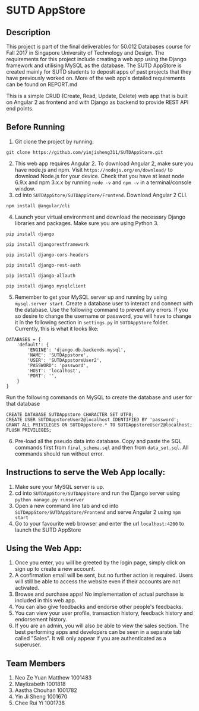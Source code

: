 # SUTD AppStore

## Description
This project is part of the final deliverables for 50.012 Databases course for Fall 2017 in Singapore University of Technology and Design. The requirements for this project include creating a web app using the Django framework and utilising MySQL as the database. The SUTD AppStore is created mainly for SUTD students to deposit apps of past projects that they have previously worked on. More of the web app's detailed requirements can be found on REPORT.md

This is a simple CRUD (Create, Read, Update, Delete) web app that is built on Angular 2 as frontend and with Django as backend to provide REST API end points. 

## Before Running
1. Git clone the project by running:
```
git clone https://github.com/yinjisheng311/SUTDAppStore.git
```
2. This web app requires Angular 2. To download Angular 2, make sure you have node.js and npm. Visit `https://nodejs.org/en/download/` to download Node.js for your device. Check that you have at least node 6.9.x and npm 3.x.x by running `node -v` and `npm -v` in a terminal/console window.
3. cd into `SUTDAppStore/SUTDAppStore/Frontend`. Download Angular 2 CLI.
```
npm install @angular/cli 
```
4. Launch your virtual environment and download the necessary Django libraries and packages. Make sure you are using Python 3.
```
pip install django

pip install djangorestframework

pip install django-cors-headers

pip install django-rest-auth

pip install django-allauth

pip install django mysqlclient
```
5. Remember to get your MySQL server up and running by using `mysql.server start`. Create a database user to interact and connect with the database. Use the following command to prevent any errors. If you so desire to change the username or password, you will have to change it in the following section in `settings.py` in `SUTDAppStore` folder. Currently, this is what it looks like:
```
DATABASES = {
    'default': {
        'ENGINE': 'django.db.backends.mysql',
        'NAME': 'SUTDAppstore',
        'USER': 'SUTDAppstoreUser2',
        'PASSWORD': 'password',
        'HOST': 'localhost',
        'PORT': '',
    }
}
```
Run the following commands on MySQL to create the database and user for that database
```
CREATE DATABASE SUTDAppstore CHARACTER SET UTF8;
CREATE USER SUTDAppstoreUser2@localhost IDENTIFIED BY 'password';
GRANT ALL PRIVILEGES ON SUTDAppstore.* TO SUTDAppstoreUser2@localhost;
FLUSH PRIVILEGES;
```
6. Pre-load all the pseudo data into database. Copy and paste the SQL commands first from `final_schema.sql` and then from `data_set.sql`.
All commands should run without error. 

## Instructions to serve the Web App locally:
1. Make sure your MySQL server is up. 
2. cd into `SUTDAppStore/SUTDAppStore` and run the Django server using `python manage.py runserver`
3. Open a new command line tab and cd into `SUTDAppStore/SUTDAppStore/Frontend` and serve Angular 2 using `npm start`
4. Go to your favourite web browser and enter the url `localhost:4200` to launch the SUTD AppStore

## Using the Web App:
1. Once you enter, you will be greeted by the login page, simply click on sign up to create a new account. 
2. A confirmation email will be sent, but no further action is required. Users will still be able to access the website even if their accounts are not activated.
3. Browse and purchase apps! No implementation of actual purchase is included in this web app.
4. You can also give feedbacks and endorse other people's feedbacks. 
5. You can view your user profile, transaction history, feedback history and endorsement history.
6. If you are an admin, you will also be able to view the sales section. The best performing apps and developers can be seen in a separate tab called "Sales". It will only appear if you are authenticated as a superuser.

## Team Members
1. Neo Ze Yuan Matthew 1001483
2. Maylizabeth 1001818 
3. Aastha Chouhan 1001782
4. Yin Ji Sheng 1001670
5. Chee Rui Yi 1001738

